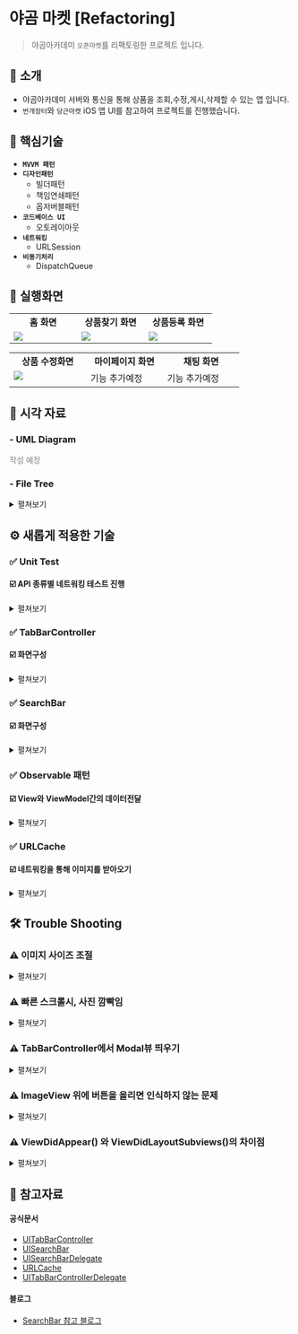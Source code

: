 # 야곰 마켓 [Refactoring]

> 야곰아카데미 `오픈마켓`를 리팩토링한 프로젝트 입니다.

## 📄 소개
- 야곰아카데미 서버와 통신을 통해 상품을 조회,수정,게시,삭제할 수 있는 앱 입니다.
- `번개장터`와 `당근마켓` iOS 앱 UI를 참고하여 프로젝트를 진행했습니다.

## 🔑 핵심기술
- **`MVVM 패턴`**
- **`디자인패턴`**
    - 빌더패턴
    - 책임연쇄패턴
    - 옵저버블패턴
- **`코드베이스 UI`**
    - 오토레이아웃
- **`네트워킹`**
    - URLSession
- **`비동기처리`**
    - DispatchQueue

## 📱 실행화면


<table>
    <tr>
        <td valign="top" width="30%" align="center" border="1">
            <strong>홈 화면</strong>
        </td>
        <td valign="top" width="30%" align="center">
            <strong>상품찾기 화면</strong>
        </td>
        <td valign="top" width="30%" align="center" border="1">
            <strong>상품등록 화면</strong>
        </td>
    </tr>
    <tr>
        <td valign="top" width="30%">
            <img src="https://i.imgur.com/ahueArW.gif"/>
        </td>
        <td valign="top" width="30%">
            <img src="https://i.imgur.com/MpeOcve.gif"/>
        </td>
        <td valign="top" width="30%">
            <img src="https://i.imgur.com/3Juwkkn.gif">
        </td>
    </tr>
</table>

<table>
    <tr>
        <td valign="top" width="30%" align="center" border="1">
            <strong>상품 수정화면</strong>
        </td>
        <td valign="top" width="30%" align="center">
            <strong>마이페이지 화면</strong>
        </td>
        <td valign="top" width="30%" align="center" border="1">
            <strong>채팅 화면</strong>
        </td>
    </tr>
    <tr>
        <td valign="top" width="30%">
            <img src="https://i.imgur.com/adszzF6.gif"/>
        </td>
        <td valign="top" width="30%">
            기능 추가예정
        </td>
        <td valign="top" width="30%">
            기능 추가예정
        </td>
    </tr>
</table>


## 🔭 시각 자료
### - UML Diagram
<span style = "color:gray">작성 예정</span>

### - File Tree

<details>
    <summary>펼쳐보기</summary>
    
<span style = "color:gray">작성 예정</span>    
```

```
    
</details>

## ⚙️ 새롭게 적용한 기술

### ✅ Unit Test

#### ☑️ API 종류별 네트워킹 테스트 진행

<details>
    <summary>
        펼쳐보기
    </summary>

- API문서에 주어진 7개의 기능에 대한 단위테스트를 진행하였습니다.
    
<img src="https://i.imgur.com/T3nwUwL.png" width=200>

</details>

### ✅ TabBarController

#### ☑️ 화면구성

<details>
    <summary>
        펼쳐보기
    </summary>

- 

</details>



### ✅ SearchBar

#### ☑️ 화면구성

<details>
    <summary>
        펼쳐보기
    </summary>

<table>
    <tr>
        <td valign="top" align="center" border="1">
            <strong>SearchController 사용</strong>
        </td>
        <td valign="top" align="center" border="1">
            <strong>SearchBar 사용</strong>
        </td>
    </tr>
    <tr>
        <td valign="top">
            <img src="https://i.imgur.com/THSyMe8.png" width="200">
        </td>
        <td valign="top">
            <img src="https://i.imgur.com/OvqDnbU.png" width="200">
        </td>
    </tr>
</table>

- 두가지 UI중 오른쪽으로 구현을 하고자 했지만, SearchController에 있는 `searchResultsController` 의 역할을 어떻게 대체 해줄지 고민이 되었습니다.
    
    ```swift
    검색결과를 보여줄 "ResultView"를 만들어 searchResultsController 
    처럼 동작하도록 뷰를 갈아끼워 주었습니다.
    ```
    
    
</details>

### ✅ Observable 패턴

#### ☑️ View와 ViewModel간의 데이터전달

<details>
    <summary>
        펼쳐보기
    </summary>

<span style = "color:gray">작성 예정</span>
    
</details>

### ✅ URLCache


#### ☑️ 네트워킹을 통해 이미지를 받아오기

<details>
    <summary>
        펼쳐보기
    </summary>
    
- onDisk 와 onMemory 방식 둘다 가능한 URLCache를 이용하여 캐싱작업을 했습니다.

</details>


## 🛠 Trouble Shooting

### ⚠️ 이미지 사이즈 조절

<details>
    <summary>
        펼쳐보기
    </summary>

- 기존에 사용했던 `jpegData(compressionQuality:)`의 경우 
    ```swift
    왠만한 사진은 사이즈가 300kb 미만으로 압축이 되었지만
    사이즈가 많이 큰 사진의 경우 압축에 한계가 있었습니다.
    ```
    
- 새로운 방법 resize() 와 downSample()
    ```swift
    이미지 비율조절을 통해 사이즈를 줄일 수 있는 resize 
    메서드를 구현했습니다. 다만 문제점은 jpegData() 를 이용
    했을 때보다 화질저하가 많이 일어난다는 점이었습니다. 그래서
    먼저 jpegData() 메서드를 통해 사진을 압축하도록 한 뒤,
    사이즈가 만족되지 못하면, resize() 메서드가 이용되도록
    "책임연쇄패턴" 을 사용 했습니다.
    ```

</details>

### ⚠️ 빠른 스크롤시, 사진 깜빡임

<details>
    <summary>
        펼쳐보기
    </summary>

<table>
    <tr>
        <td valign="top" width="30%" align="center" border="1">
            <strong>오류 화면</strong>
        </td>
        <td valign="top" width="30%" align="center">
            <strong>문제점 분석</strong>
        </td>
        <td valign="top" width="30%" align="center" border="1">
            <strong>개선 화면</strong>
        </td>
    </tr>
    <tr>
        <td valign="top" width="30%">
            <img src="https://i.imgur.com/LJaC4Zg.gif"/>
        </td>
        <td valign="top" width="30%">
            - 빠르게 스크롤작업을 할 때<br>
            - 사진을 받아오는 작업이 쌓여서 한꺼번에 실행이 되었습니다.
        </td>
        <td valign="top" width="30%">
            <img src="https://i.imgur.com/wwaLOWa.gif">
        </td>
    </tr>
</table>
    

</details>

### ⚠️ TabBarController에서 Modal뷰 띄우기

<details>
    <summary>
        펼쳐보기
    </summary>

- TabBarControllerDelegate를 이용하여 선택된 탭의 viewController 타입을 확인한 후, modal로 띄워주도록 처리하였습니다.
    
</details>

### ⚠️ ImageView 위에 버튼을 올리면 인식하지 않는 문제

<details>
    <summary>
        펼쳐보기
    </summary>

- UIImageView에 addSubview() 를 통해 버튼을 추가한 경우
    ```swift
    버튼에 addTarget을 통해 액션을 지정 해주었음에도
    버튼 탭을 인식하지 못했습니다.
    ```
- CustomView를 만들어 그 안에 imageView와 button을 넣어준 경우
    ```swift
    imageView의 자식뷰로 넣지 않고 둘 다 UIView에
    동등한 관계로 버튼을 넣어주니 버튼 탭 인식을 했습니다. 
    ```

</details>

### ⚠️ ViewDidAppear() 와 ViewDidLayoutSubviews()의 차이점

<details>
    <summary>
        펼쳐보기
    </summary>

<table>
    <tr>
        <td valign="top" align="center" border="1">
            <strong>오류 화면</strong>
        </td>
        <td valign="top" align="center" border="1">
            <strong>개선 화면</strong>
        </td>
    </tr>
    <tr>
        <td valign="top">
            <img src="https://i.imgur.com/ZxiL4IW.gif" width="200">
        </td>
        <td valign="top">
            <img src="https://i.imgur.com/gJ8RSV0.gif" width="200">
        </td>
    </tr>
</table>
    
- DetailView의 페이지 인덱스 레이블 업데이트가 viewDidLoad()에서 설정되지 않아 ViewDidAppear()에서 설정 해주었습니다.
    ```swift
    왼쪽 gif 같이 한박자 늦게 페이지 인덱스 레이블이 띄워졌습니다
    "해결"
    viewDidLayoutSubviews() 에서 실행시켜 주니 해결 되었습니다.
    ```
    
<table>
    <tr>
        <td valign="top" align="center" border="1">
            <strong>오류 화면</strong>
        </td>
        <td valign="top" align="center" border="1">
            <strong>개선 화면</strong>
        </td>
    </tr>
    <tr>
        <td valign="top">
            <img src="https://i.imgur.com/Tnqqe30.gif" width="200">
        </td>
        <td valign="top">
            <img src="https://i.imgur.com/hjyJiCv.gif" width="200">
        </td>
    </tr>
</table>
    
- 스크롤뷰의 contentOffset이 viewDidLoad()에서 조정되지 않아 viewDidAppear() 에서 조정 해주었습니다.
    ```swift
    하지만 원하는대로 ScrollView 의 contentOffset이 지정되지 
    않고 위와같은 문제가 생겼습니다.
    "해결"
    viewDidLayoutSubviews()에서 contentOffset 을 조정해주니 
    잘 적용 되었습니다.
    ```

- 공통적인 문제점은 목표한 동작이 한 타이밍 느리게 동작하는 것처럼 보이는 것이었습니다. 뷰가 띄워진 뒤에야 목표한 동작이 이루어졌습니다. 
- 해결점은 viewDidLayoutSubviews() 였습니다
</details>

## 🔗 참고자료

#### 공식문서
- [UITabBarController](https://developer.apple.com/documentation/uikit/uitabbarcontroller)
- [UISearchBar](https://developer.apple.com/documentation/uikit/uisearchbar)
- [UISearchBarDelegate](https://developer.apple.com/documentation/uikit/uisearchbardelegate/)
- [URLCache](https://developer.apple.com/documentation/foundation/urlcache/)
- [UITabBarControllerDelegate](https://developer.apple.com/documentation/uikit/uitabbarcontrollerdelegate/)
#### 블로그
- [SearchBar 참고 블로그](https://zeddios.tistory.com/1196)
